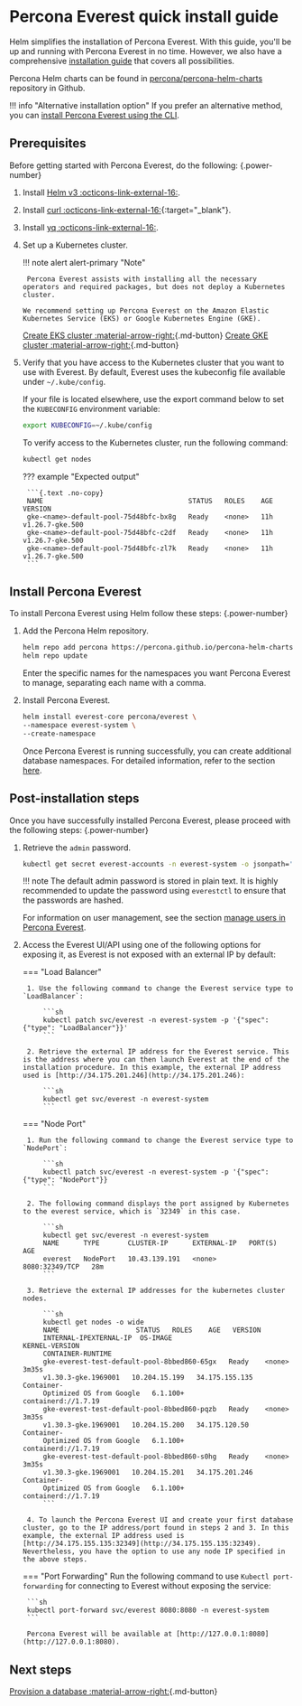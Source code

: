 # Percona Everest quick install guide

Helm simplifies the installation of Percona Everest. With this guide, you'll be up and running with Percona Everest in no time. However, we also have a comprehensive [installation guide](install/install_everest_helm_charts.md) that covers all possibilities.

Percona Helm charts can be found in [percona/percona-helm-charts](https://github.com/percona/percona-helm-charts) repository in Github.

!!! info "Alternative installation option"
    If you prefer an alternative method, you can [install Percona Everest using the CLI](install/installEverest.md).

## Prerequisites

Before getting started with Percona Everest, do the following:
{.power-number}

1. Install [Helm v3  :octicons-link-external-16:](https://docs.helm.sh/using_helm/#installing-helm).
2. Install [curl :octicons-link-external-16:](https://everything.curl.dev/install/index.html){:target="_blank"}.

4. Install [yq :octicons-link-external-16:](https://github.com/mikefarah/yq).

4. Set up a Kubernetes cluster.
     
    !!! note alert alert-primary "Note"

        Percona Everest assists with installing all the necessary operators and required packages, but does not deploy a Kubernetes cluster.

       We recommend setting up Percona Everest on the Amazon Elastic Kubernetes Service (EKS) or Google Kubernetes Engine (GKE).
   
      [Create EKS cluster :material-arrow-right:](eks.md){.md-button}  [Create GKE cluster :material-arrow-right:](gke.md){.md-button}

3. Verify that you have access to the Kubernetes cluster that you want to use with Everest. By default, Everest uses the kubeconfig file available under `~/.kube/config`. 

     If your file is located elsewhere, use the export command below to set the `KUBECONFIG` environment variable:
    
     ```sh
     export KUBECONFIG=~/.kube/config
     ```

     To verify access to the Kubernetes cluster, run the following command:
   
     ```sh
     kubectl get nodes
     ```

    ??? example "Expected output"
        
        ```{.text .no-copy}
        NAME                                    STATUS   ROLES    AGE   VERSION
        gke-<name>-default-pool-75d48bfc-bx8g   Ready    <none>   11h   v1.26.7-gke.500
        gke-<name>-default-pool-75d48bfc-c2df   Ready    <none>   11h   v1.26.7-gke.500
        gke-<name>-default-pool-75d48bfc-zl7k   Ready    <none>   11h   v1.26.7-gke.500
        ```

## Install Percona Everest

To install Percona Everest using Helm follow these steps:
{.power-number}

1. Add the Percona Helm repository.

    ```sh
    helm repo add percona https://percona.github.io/percona-helm-charts/
    helm repo update
    ```

    Enter the specific names for the namespaces you want Percona Everest to manage, separating each name with a comma.

2. Install Percona Everest.

    ```sh
    helm install everest-core percona/everest \
    --namespace everest-system \
    --create-namespace
    ```
    Once Percona Everest is running successfully, you can create additional database namespaces. For detailed information, refer to the section [here](install/install_everest_helm_charts.md).


## Post-installation steps

Once you have successfully installed Percona Everest, please proceed with the following steps:
{.power-number}

1. Retrieve the `admin` password.

    ```sh
    kubectl get secret everest-accounts -n everest-system -o jsonpath='{.data.users\.yaml}' | base64 --decode  | yq '.admin.passwordHash'
    ```

    !!! note
        The default admin password is stored in plain text. It is highly recommended to update the password using `everestctl` to ensure that the passwords are hashed.

    For information on user management, see the section [manage users in Percona Everest](administer/manage_users.md).

2. Access the Everest UI/API using one of the following options for exposing it, as Everest is not exposed with an external IP by default:

    === "Load Balancer"

        1. Use the following command to change the Everest service type to `LoadBalancer`:
                    
            ```sh
            kubectl patch svc/everest -n everest-system -p '{"spec": {"type": "LoadBalancer"}}'
            ```
                    
        2. Retrieve the external IP address for the Everest service. This is the address where you can then launch Everest at the end of the installation procedure. In this example, the external IP address used is [http://34.175.201.246](http://34.175.201.246):
                
            ```sh 
            kubectl get svc/everest -n everest-system
            ```

    === "Node Port"       

        1. Run the following command to change the Everest service type to `NodePort`:

            ```sh
            kubectl patch svc/everest -n everest-system -p '{"spec": {"type": "NodePort"}}
            ```

        2. The following command displays the port assigned by Kubernetes to the everest service, which is `32349` in this case.

            ```sh
            kubectl get svc/everest -n everest-system
            NAME      TYPE       CLUSTER-IP      EXTERNAL-IP   PORT(S)          AGE
            everest   NodePort   10.43.139.191   <none>        8080:32349/TCP   28m
            ```

        3. Retrieve the external IP addresses for the kubernetes cluster nodes.

            ```sh
            kubectl get nodes -o wide
            NAME                   STATUS   ROLES    AGE   VERSION             
            INTERNAL-IPEXTERNAL-IP  OS-IMAGE                        KERNEL-VERSION   
            CONTAINER-RUNTIME
            gke-everest-test-default-pool-8bbed860-65gx   Ready    <none>   3m35s   
            v1.30.3-gke.1969001   10.204.15.199   34.175.155.135   Container- 
            Optimized OS from Google   6.1.100+         containerd://1.7.19
            gke-everest-test-default-pool-8bbed860-pqzb   Ready    <none>   3m35s   
            v1.30.3-gke.1969001   10.204.15.200   34.175.120.50    Container- 
            Optimized OS from Google   6.1.100+         containerd://1.7.19
            gke-everest-test-default-pool-8bbed860-s0hg   Ready    <none>   3m35s   
            v1.30.3-gke.1969001   10.204.15.201   34.175.201.246   Container- 
            Optimized OS from Google   6.1.100+         containerd://1.7.19
            ```
        
        4. To launch the Percona Everest UI and create your first database cluster, go to the IP address/port found in steps 2 and 3. In this example, the external IP address used is [http://34.175.155.135:32349](http://34.175.155.135:32349). Nevertheless, you have the option to use any node IP specified in the above steps.

    === "Port Forwarding"
        Run the following command to use `Kubectl port-forwarding` for connecting to Everest without exposing the service:
                
        ```sh
        kubectl port-forward svc/everest 8080:8080 -n everest-system
        ``` 

        Percona Everest will be available at [http://127.0.0.1:8080](http://127.0.0.1:8080). 


## Next steps

[Provision a database :material-arrow-right:](../use/db_provision.md){.md-button}

<!-- 
[Monitor the database with PMM :material-arrow-right:](../use/monitorDBs.md){.md-button}
-->
